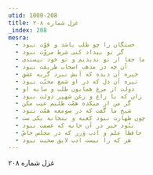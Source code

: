 ```yaml
---
utid: 1000-208
title: غزل شماره ۲۰۸
_index: 208
mesra:
  - خستگان را چو طلب باشد و قوّت نبود
  - گر تو بیداد کنی شرط مروّت نبود
  - ما جفا از تو ندیدیم و تو خود نپسندی
  - آن چه در مذهب اصحاب طریقت نبود
  - خیره آن دیده که آبش نبرد گریه عشق
  - تیره آن دل که در او شمع محبّت نبود
  - دولت از مرغ همایون طلب و سایه او
  - زان که با زاغ و زغن شهپر دولت نبود
  - گر من از میکده همّت طلبم عیب مکن
  - شیخ ما گفت که در صومعه همّت نبود
  - چون طهارت نبود کعبه و بتخانه یکی ست
  - نبُود خیر در آن خانه که عصمت نبود
  - حافظا علم و ادب وَرز که در مجلس خاصّ
  - هر که را نیست ادب لایق صحبت نبود
---
```

غزل شماره ۲۰۸
